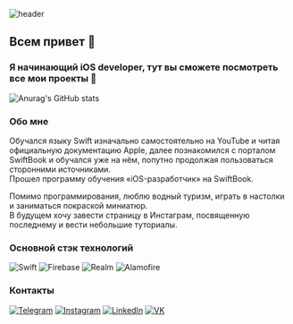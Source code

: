 ![header](https://user-images.githubusercontent.com/98335973/203375241-36493ad2-e75d-4d2d-ab61-011bef4e25fd.jpg)

<h2>
Всем привет 👋
</h2>

<h3>
Я начинающий iOS developer, тут вы сможете посмотреть все мои проекты 🙂
</h3>

![Anurag's GitHub stats](https://github-readme-stats.vercel.app/api?username=anikinilya&count_private=true&hide=stars,prs,issues,contribs&title_color=f05138)

<h3>
  Обо мне
</h3>

<p>
  Обучался языку Swift изначально самостоятельно на YouTube и читая официальную документацию Apple, далее познакомился с порталом SwiftBook и обучался уже на нём, попутно продолжая пользоваться сторонними источниками.<br>
Прошел программу обучения «iOS-разработчик» на SwiftBook.
</p> 

<p>
 Помимо программирования, люблю водный туризм, играть в настолки и заниматься покраской миниатюр.<br>
В будущем хочу завести страницу в Инстаграм, посвященную последнему и вести небольшие туториалы.
</p>

<h3>
  Основной стэк технологий
</h3>

![Swift](https://img.shields.io/badge/-Swift-f05138?style=for-the-badge&logo=swift&logoColor=white)
![Firebase](https://img.shields.io/badge/-Firebase-f05138?style=for-the-badge&logo=firebase&logoColor=white)
![Realm](https://img.shields.io/badge/-Realm-f05138?style=for-the-badge&logo=realm&logoColor=white)
![Alamofire](https://img.shields.io/badge/-Alamofire-f05138?style=for-the-badge)

<h3> 
  Контакты
</h3>

[![Telegram](https://img.shields.io/badge/-Telegram-f05138?style=for-the-badge&logo=telegram&logoColor=orange)](https://t.me/CMRain)
[![Instagram](https://img.shields.io/badge/-Instagram-f05138?style=for-the-badge&logo=instagram&logoColor=white)](https://instagram.com/cm_rain/)
[![LinkedIn](https://img.shields.io/badge/-LinkedIn-f05138?style=for-the-badge&logo=linkedin&logoColor=white)](https://www.linkedin.com/in/ilya-anikin/)
[![VK](https://img.shields.io/badge/-VK-f05138?style=for-the-badge&logo=vk&logoColor=white)](https://vk.com/id179803241)
